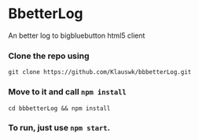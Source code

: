 # BbetterLog
An better log to bigbluebutton html5 client


### Clone the repo using

`git clone https://github.com/Klauswk/bbbetterLog.git`

### Move to it and call `npm install`

`cd bbbetterLog && npm install`

### To run, just use `npm start`.


